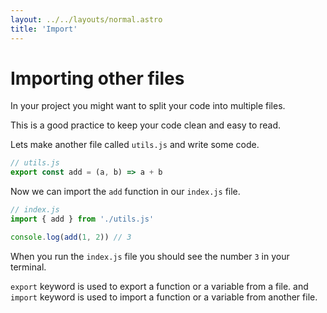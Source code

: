 ```yaml
---
layout: ../../layouts/normal.astro
title: 'Import'
---
```


# Importing other files

In your project you might want to split your code into multiple files.

This is a good practice to keep your code clean and easy to read.

Lets make another file called `utils.js` and write some code.

```javascript
// utils.js
export const add = (a, b) => a + b
```

Now we can import the `add` function in our `index.js` file.

```javascript
// index.js
import { add } from './utils.js'

console.log(add(1, 2)) // 3
```

When you run the `index.js` file you should see the number `3` in your terminal.

`export` keyword is used to export a function or a variable from a file.
and `import` keyword is used to import a function or a variable from another file.
